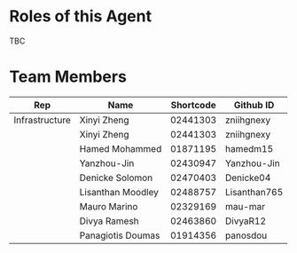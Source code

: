 # Roles of this Agent
TBC

# Team Members

| Rep           | Name               | Shortcode | Github ID   |
| -              | -                  | -         | -           |
| Infrastructure | Xinyi Zheng   | 02441303   | zniihgnexy  |
|  | Xinyi Zheng   | 02441303   | zniihgnexy  |
|  | Hamed Mohammed  | 01871195   | hamedm15  |
|  | Yanzhou-Jin  | 02430947   | Yanzhou-Jin |
|  | Denicke Solomon   | 02470403   | Denicke04  |
|  | Lisanthan Moodley   | 02488757   | Lisanthan765  |
|  | Mauro Marino   | 02329169   | mau-mar  |
|  | Divya Ramesh   | 02463860  | DivyaR12  |
|  | Panagiotis Doumas   | 01914356   | panosdou  |


